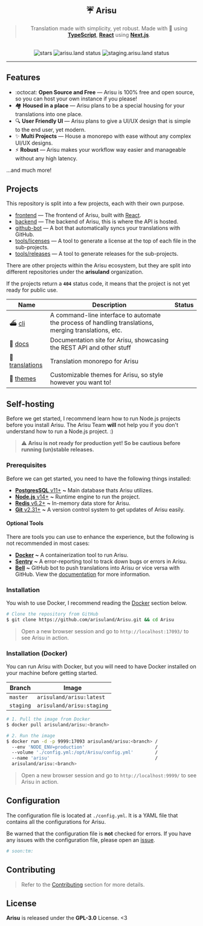 <div align='center'>
  <h2>☔ Arisu</h2>
  <blockquote>Translation made with simplicity, yet robust. Made with 💖 using <a href='https://typescriptlang.org'><strong>TypeScript</strong></a>, <a href='https://reactjs.org'><strong>React</strong></a> using <a href='https://nextjs.org'><strong>Next.js</strong></a>.</blockquote>
</div>

<br />

<div align='center'>
  <img src='https://img.shields.io/github/stars/arisuland/Arisu?style=flat-square' alt='stars' />
  <img src='https://img.shields.io/github/workflow/status/arisuland/Arisu/ESLint/master?style=flat-square' alt='arisu.land status' />
  <img src='https://img.shields.io/github/workflow/status/arisuland/Arisu/ESLint/staging?style=flat-square' alt='staging.arisu.land status' />
</div>

<hr />

## Features
- :octocat: **Open Source and Free** — Arisu is 100% free and open source, so you can host your own instance if you please!
- 🏘️ **Housed in a place** — Arisu plans to be a special housing for your translations into one place.
- 🔍 **User Friendly UI** — Arisu plans to give a UI/UX design that is simple to the end user, yet modern.
- ✨ **Multi Projects** — House a monorepo with ease without any complex UI/UX designs.
- ⚡ **Robust** — Arisu makes your workflow way easier and manageable without any high latency.

...and much more!

## Projects
This repository is split into a few projects, each with their own purpose.

- [frontend](./frontend/README.md) — The frontend of Arisu, built with [React](https://reactjs.org/).
- [backend](./backend/README.md) — The backend of Arisu, this is where the API is hosted.
- [github-bot](./github-bot/README.md) — A bot that automatically syncs your translations with GitHub.
- [tools/licenses](./tools/licenses/README.md) — A tool to generate a license at the top of each file in the sub-projects.
- [tools/releases](./tools/release/README.md) — A tool to generate releases for the sub-projects.

There are other projects within the Arisu ecosystem, but they are split into different repositories under the **arisuland** organization.

If the projects return a **`404`** status code, it means that the project is not yet ready for public use.

|Name|Description|Status|
|----|-----------|------|
|⛴ [cli](https://github.com/arisuland/cli)|A command-line interface to automate the process of handling translations, merging translations, etc.|
|🐳 [docs](https://github.com/arisuland/docs)|Documentation site for Arisu, showcasing the REST API and other stuff|
|📃 [translations](https://github.com/arisuland/translations)|Translation monorepo for Arisu|
|📜 [themes](https://github.com/arisuland/themes)|Customizable themes for Arisu, so style however you want to!|

## Self-hosting
Before we get started, I recommend learn how to run Node.js projects before you install Arisu. The Arisu Team **will** not help you if you don't understand how to run a Node.js project. :)

> :warning: **Arisu is not ready for production yet! So be cautious before running (un)stable releases.**

### Prerequisites
Before we can get started, you need to have the following things installed:

- [**PostgresSQL** v11+](https://postgresql.org) **~** Main database thats Arisu utilizes.
- [**Node.js** v14+](https://nodejs.org/en/) **~** Runtime engine to run the project.
- [**Redis** v6.2+](https://redis.io) **~** In-memory data store for Arisu.
- [**Git** v2.31+](https://git-scm.com) **~** A version control system to get updates of Arisu easily.

#### Optional Tools
There are tools you can use to enhance the experience, but the following is not recommended in most cases:

- [**Docker**](https://docker.com) **~** A containerization tool to run Arisu.
- [**Sentry**](https://sentry.io) **~** A error-reporting tool to track down bugs or errors in Arisu.
- [**Bell**](https://github.com/arisuland/Bell) **~** GitHub bot to push translations into Arisu or vice versa with GitHub. View the [documentation](https://github.com/arisuland/bell) for more information.

### Installation
You wish to use Docker, I recommend reading the [Docker](#installation-docker) section below.

```sh
# Clone the repository from GitHub
$ git clone https://github.com/arisuland/Arisu.git && cd Arisu
```

> Open a new browser session and go to `http://localhost:17093/` to see Arisu in action.

### Installation (Docker)
You can run Arisu with Docker, but you will need to have Docker installed on your machine before getting started.

|Branch|Image|
|------|------|
|`master`|`arisuland/arisu:latest`|
|`staging`|`arisuland/arisu:staging`|

```sh
# 1. Pull the image from Docker
$ docker pull arisuland/arisu:<branch>

# 2. Run the image
$ docker run -d -p 9999:17093 arisuland/arisu:<branch> /
  --env 'NODE_ENV=production'                          /
  --volume './config.yml:/opt/Arisu/config.yml'        /
  --name 'arisu'                                       /
  arisuland/arisu:<branch>
```

> Open a new browser session and go to `http://localhost:9999/` to see Arisu in action.

## Configuration
The configuration file is located at `./config.yml`. It is a YAML file that contains all the configurations for Arisu.

Be warned that the configuration file is **not** checked for errors. If you have any issues with the configuration file, please open an [issue](https://github.com/arisuland/Arisu/issues).

```yml
# soon:tm:
```

## Contributing
> Refer to the [Contributing](.github/CONTRIBUTING.md) section for more details.

## License
**Arisu** is released under the **GPL-3.0** License. <3
